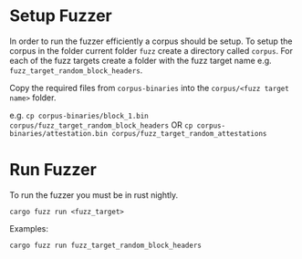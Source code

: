 # Setup Fuzzer
In order to run the fuzzer efficiently a corpus should be setup. To setup the
corpus in the folder current folder `fuzz` create a directory called `corpus`.
For each of the fuzz targets create a folder with the fuzz target name e.g.
`fuzz_target_random_block_headers`.

Copy the required files from `corpus-binaries` into the `corpus/<fuzz target name>` folder.

e.g. `cp corpus-binaries/block_1.bin corpus/fuzz_target_random_block_headers` OR
`cp corpus-binaries/attestation.bin corpus/fuzz_target_random_attestations`

# Run Fuzzer

To run the fuzzer you must be in rust nightly.

`cargo fuzz run <fuzz_target>`

Examples:

`cargo fuzz run fuzz_target_random_block_headers`
